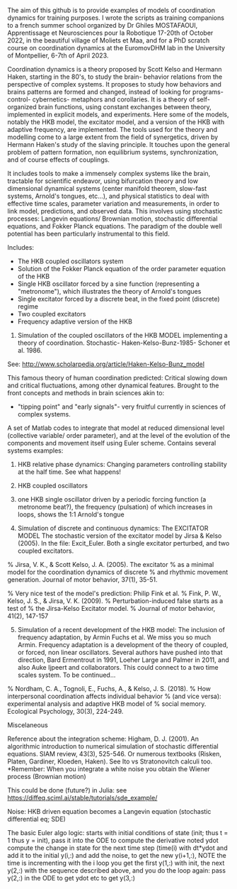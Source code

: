 The aim of this github is to provide examples of models of coordination dynamics for training purposes.
I wrote the scripts as training companions to a french summer school organized by Dr Ghiles MOSTAFAOUI, Apprentissage et Neurosciences pour la Robotique 17-20th of October 2022, in the beautiful village of Moliets et Maa, and for a PhD scratch course on coordination dynamics at the EuromovDHM lab in the University of Montpellier, 6-7th of April 2023.

Coordination dynamics is a theory proposed by Scott Kelso and Hermann Haken, starting in the 80's, to study the brain- behavior relations from the perspective of complex systems. It proposes to study how behaviors and brains patterns are formed and changed, instead of looking for programs- control- cybernetics- metaphors and corollaries.
It is a theory of self-organized brain functions, using constant exchanges between theory, implemented in explicit models, and experiments.
Here some of the models, notably the HKB model, the excitator model, and a version of the HKB with adaptive frequency, are implemented.
The tools used for the theory and modelling come to a large extent from the field of synergetics, driven by Hermann Haken's study of the slaving principle. It touches upon the general problem of pattern formation, non equilibrium systems, synchronization, and of course effects of couplings.

It includes tools to make a immensely complex systems like the brain, tractable for scientific endeavor, using bifurcation theory and low dimensional dynamical systems (center manifold theorem, slow-fast systems, Arnold's tongues, etc...), and physical statistics to deal with effective time scales, parameter variation and measurements, in order to link model, predictions, and observed data. This involves using stochastic processes: Langevin equations/ Brownian motion, stochastic differential equations, and Fokker Planck equations. The paradigm of the double well potential has been particularly instrumental to this field. 

Includes:
- The HKB coupled oscillators system
- Solution of the Fokker Planck equation of the order parameter equation of the HKB
- Single HKB oscillator forced by a sine function (representing a "metronome"), which illustrates the theory of Arnold's tongues
- Single excitator forced by a discrete beat, in the fixed point (discrete) regime
- Two coupled excitators
- Frequency adaptive version of the HKB

1) Simulation of the coupled oscillators of the HKB MODEL implementing a theory of coordination.
Stochastic- Haken-Kelso-Bunz-1985- Schoner et al. 1986. 

See: http://www.scholarpedia.org/article/Haken-Kelso-Bunz_model

This famous theory of human coordination predicted: Critical slowing down
and critical fluctuations, among other dynamical features.
Brought to the front concepts and methods in brain sciences akin to:
- "tipping point" and "early signals"- very fruitful currently
in sciences of complex systems.

A set of Matlab codes to integrate that model at reduced dimensional level (collective variable/ order parameter),
and at the level of the evolution of the components and movement itself using Euler scheme.
Contains several systems examples:
1) HKB relative phase dynamics: Changing parameters controlling stability at the half time. See what happens!
2) HKB coupled oscillators
3) one HKB single oscillator driven by a periodic forcing function (a metronome beat?), the frequency (pulsation) of which increases in loops, shows the 1:1 Arnold's tongue

4) Simulation of discrete and continuous dynamics: The EXCITATOR MODEL 
The stochastic version of the excitator model by Jirsa & Kelso (2005).
In the file: Excit_Euler. Both a single excitator perturbed, and two coupled excitators.

% Jirsa, V. K., & Scott Kelso, J. A. (2005). The excitator 
% as a minimal model for the coordination dynamics of discrete
% and rhythmic movement generation. Journal of motor behavior, 37(1), 35-51.

% Very nice test of the model's prediction: Philip Fink et al.
% Fink, P. W., Kelso, J. S., & Jirsa, V. K. (2009). 
% Perturbation-induced false starts as a test of 
% the Jirsa-Kelso Excitator model. 
% Journal of motor behavior, 41(2), 147-157

5) Simulation of a recent development of the HKB model: The inclusion of frequency adaptation, by Armin Fuchs et al. We miss you so much Armin.
Frequency adaptation is a development of the theory of coupled, or forced, non linear oscillators.
Several authors have pushed into that direction, Bard Ermentrout in 1991, Loeher Large and Palmer in 2011, and also Auke Ijpeert and collaborators.
This could connect to a two time scales system. To be continued...

% Nordham, C. A., Tognoli, E., Fuchs, A., & Kelso, J. S. (2018).
% How interpersonal coordination affects individual behavior 
% (and vice versa): experimental analysis and adaptive HKB model of
% social memory. Ecological Psychology, 30(3), 224-249.


Miscelaneous

Reference about the integration scheme: Higham, D. J. (2001). An algorithmic introduction to numerical simulation of stochastic differential equations. SIAM review, 43(3), 525-546.
Or numerous textbooks (Risken, Platen, Gardiner, Kloeden, Haken). See Ito vs Stratonovitch calculi too.
*Remember: When you integrate a white noise you obtain the Wiener process (Brownian motion)

This could be done (future?) in Julia: see https://diffeq.sciml.ai/stable/tutorials/sde_example/

Noise: HKB driven equation becomes a Langevin equation (stochastic differential eq; SDE)

The basic Euler algo logic:
starts with initial conditions of state (init; thus t = 1 thus y = init), pass it into the ODE to compute
the derivative noted ydot
compute the change in state for the next time step (time(i) with dt*ydot and add
it to the initial y(i,:) and add the noise, to get the new y(i+1,:), NOTE the time is
incrementing with the i loop
you get the first y(1,:) with init, the next y(2,:) with the sequence described above, and you do the loop again:
pass y(2,:) in the ODE to get ydot etc to get y(3,:)
